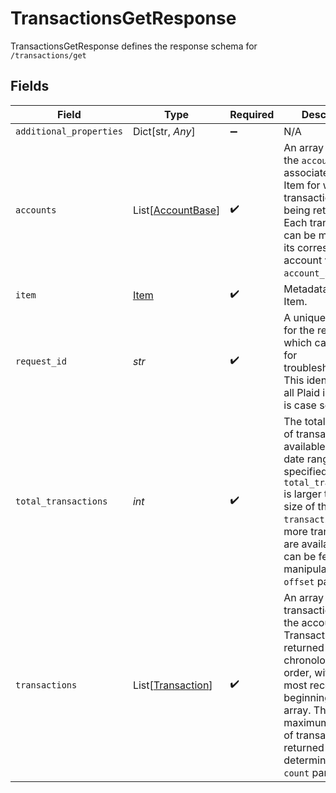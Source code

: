 # TransactionsGetResponse

TransactionsGetResponse defines the response schema for `/transactions/get`


## Fields

| Field                                                                                                                                                                                                                                                | Type                                                                                                                                                                                                                                                 | Required                                                                                                                                                                                                                                             | Description                                                                                                                                                                                                                                          |
| ---------------------------------------------------------------------------------------------------------------------------------------------------------------------------------------------------------------------------------------------------- | ---------------------------------------------------------------------------------------------------------------------------------------------------------------------------------------------------------------------------------------------------- | ---------------------------------------------------------------------------------------------------------------------------------------------------------------------------------------------------------------------------------------------------- | ---------------------------------------------------------------------------------------------------------------------------------------------------------------------------------------------------------------------------------------------------- |
| `additional_properties`                                                                                                                                                                                                                              | Dict[str, *Any*]                                                                                                                                                                                                                                     | :heavy_minus_sign:                                                                                                                                                                                                                                   | N/A                                                                                                                                                                                                                                                  |
| `accounts`                                                                                                                                                                                                                                           | List[[AccountBase](../../models/shared/accountbase.md)]                                                                                                                                                                                              | :heavy_check_mark:                                                                                                                                                                                                                                   | An array containing the `accounts` associated with the Item for which transactions are being returned. Each transaction can be mapped to its corresponding account via the `account_id` field.                                                       |
| `item`                                                                                                                                                                                                                                               | [Item](../../models/shared/item.md)                                                                                                                                                                                                                  | :heavy_check_mark:                                                                                                                                                                                                                                   | Metadata about the Item.                                                                                                                                                                                                                             |
| `request_id`                                                                                                                                                                                                                                         | *str*                                                                                                                                                                                                                                                | :heavy_check_mark:                                                                                                                                                                                                                                   | A unique identifier for the request, which can be used for troubleshooting. This identifier, like all Plaid identifiers, is case sensitive.                                                                                                          |
| `total_transactions`                                                                                                                                                                                                                                 | *int*                                                                                                                                                                                                                                                | :heavy_check_mark:                                                                                                                                                                                                                                   | The total number of transactions available within the date range specified. If `total_transactions` is larger than the size of the `transactions` array, more transactions are available and can be fetched via manipulating the `offset` parameter. |
| `transactions`                                                                                                                                                                                                                                       | List[[Transaction](../../models/shared/transaction.md)]                                                                                                                                                                                              | :heavy_check_mark:                                                                                                                                                                                                                                   | An array containing transactions from the account. Transactions are returned in reverse chronological order, with the most recent at the beginning of the array. The maximum number of transactions returned is determined by the `count` parameter. |